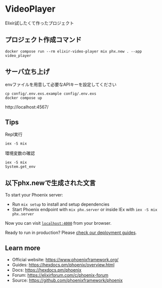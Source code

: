 # VideoPlayer
Elixir試したくて作ったプロジェクト

## プロジェクト作成コマンド
```
docker compose run --rm elixir-video-player mix phx.new . --app video_player
```

## サーバ立ち上げ
envファイルを用意して必要なAPIキーを設定してください
```
cp config/.env.exs.example config/.env.exs
docker compose up
```

http://localhost:4567/

## Tips
Repl実行
```
iex -S mix
```

環境変数の確認
```
iex -S mix
System.get_env
```


## 以下phx.newで生成された文言

To start your Phoenix server:

  * Run `mix setup` to install and setup dependencies
  * Start Phoenix endpoint with `mix phx.server` or inside IEx with `iex -S mix phx.server`

Now you can visit [`localhost:4000`](http://localhost:4000) from your browser.

Ready to run in production? Please [check our deployment guides](https://hexdocs.pm/phoenix/deployment.html).

## Learn more

  * Official website: https://www.phoenixframework.org/
  * Guides: https://hexdocs.pm/phoenix/overview.html
  * Docs: https://hexdocs.pm/phoenix
  * Forum: https://elixirforum.com/c/phoenix-forum
  * Source: https://github.com/phoenixframework/phoenix
